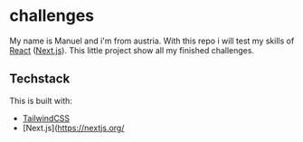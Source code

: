# challenges

My name is Manuel and i'm from austria. With this repo i will test my skills of [React](https://reactjs.org/) ([Next.js](https://nextjs.org/)). This little project show all my finished challenges.

## Techstack

This is built with:

- [TailwindCSS](https://tailwindcss.com)
- [Next.js](https://nextjs.org/
